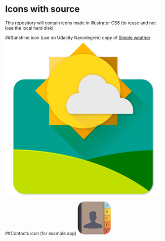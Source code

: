 # Icons with source

This repository will contain icons made in Illustrator CS6 (to reuse and not lose the local hard disk)

##Sunshine icon (use on Udacity Nanodegree)
copy of [Simple weather](https://play.google.com/store/apps/details?id=com.tanmay.simpleweather)
![alt tag](https://github.com/wfranck/icons/blob/master/source/Sunshine_icon.PNG)

##Contacts icon (for example app)
![alt tag](https://github.com/wfranck/icons/blob/master/source/contacts_icon.PNG)